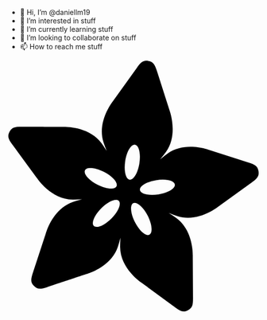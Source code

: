 - 👋 Hi, I’m @daniellm19
- 👀 I’m interested in stuff
- 🌱 I’m currently learning stuff
- 💞️ I’m looking to collaborate on stuff
- 📫 How to reach me stuff

<svg role="img" viewBox="0 0 24 24" xmlns="http://www.w3.org/2000/svg"><title>Adafruit</title><path d="M14.399 12.794c-.924.148-1.722-.037-1.781-.412-.06-.375.64-.798 1.565-.945.924-.147 1.721.038 1.78.412.06.374-.64.798-1.564.945m-.878 3.86c-.338.172-.957-.363-1.382-1.196-.426-.834-.497-1.65-.158-1.822.338-.172.956.363 1.382 1.196.425.833.497 1.65.158 1.822m-3.64-1.552c-.662.662-1.415.981-1.683.713-.27-.268.05-1.022.71-1.684.66-.663 1.414-.982 1.683-.714.269.268-.05 1.023-.71 1.685m-2.531-4.61c.171-.339.987-.268 1.82.156.834.424 1.372 1.042 1.2 1.38-.173.338-.988.269-1.822-.155-.834-.424-1.37-1.043-1.198-1.381m4.8-2.45c.375.058.56.856.414 1.78-.145.925-.566 1.625-.942 1.567-.374-.06-.56-.857-.415-1.78.145-.925.567-1.626.943-1.568m11.835 2.53c-.078-.491-.345-.632-.989-.837l-3.762-1.2s-2.283-.863-3.974.357c-.228.164-.464.351-.7.55.198-.236.385-.472.55-.7 1.215-1.694.349-3.975.349-3.975l-1.207-3.761c-.207-.643-.347-.91-.84-.986-.492-.078-.707.132-1.101.68l-2.305 3.209s-1.524 1.903-.888 3.89c.086.266.191.549.308.836a12.215 12.215 0 0 0-.497-.74C7.693 6.215 5.258 6.332 5.258 6.332S1.82 6.32 1.308 6.32c-.676-.003-.972.05-1.198.493-.226.443-.093.714.307 1.258.303.415 2.34 3.183 2.34 3.183S4.095 13.292 6.18 13.3c.28.001.58-.012.889-.034a12.317 12.317 0 0 0-.855.244c-1.98.656-2.619 3.01-2.619 3.01L2.36 20.273c-.21.64-.252.939.1 1.29.352.353.65.31 1.291.098.489-.16 3.75-1.242 3.75-1.242s2.352-.644 3.004-2.624c.088-.266.169-.556.243-.854a11.1 11.1 0 0 0-.03.887c.01 2.085 2.051 3.421 2.051 3.421l3.186 2.333c.546.398.816.531 1.26.305.443-.226.495-.523.491-1.199l-.022-3.95s.114-2.435-1.567-3.668a11.93 11.93 0 0 0-.739-.495c.287.115.568.22.836.304 1.986.633 3.888-.894 3.888-.894l3.204-2.31c.547-.395.756-.612.679-1.104"/></svg>

<!---
daniellm19/daniellm19 is a ✨ special ✨ repository because its `README.md` (this file) appears on your GitHub profile.
You can click the Preview link to take a look at your changes.
--->
